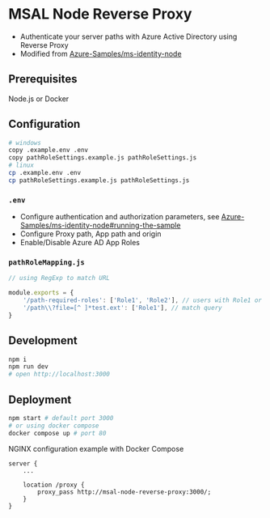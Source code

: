 # MSAL Node Reverse Proxy

- Authenticate your server paths with Azure Active Directory using Reverse Proxy
- Modified from [Azure-Samples/ms-identity-node](https://github.com/Azure-Samples/ms-identity-node)

## Prerequisites

Node.js or Docker

## Configuration

```bash
# windows
copy .example.env .env 
copy pathRoleSettings.example.js pathRoleSettings.js 
# linux
cp .example.env .env 
cp pathRoleSettings.example.js pathRoleSettings.js 
```

### `.env`

- Configure authentication and authorization parameters, see [Azure-Samples/ms-identity-node#running-the-sample](https://github.com/Azure-Samples/ms-identity-node#running-the-sample)
- Configure Proxy path, App path and origin 
- Enable/Disable Azure AD App Roles

### `pathRoleMapping.js`

```js
// using RegExp to match URL

module.exports = {
    '/path-required-roles': ['Role1', 'Role2'], // users with Role1 or Role2 will have access to path /path-required-roles
    '/path\\?file=[^ ]*test.ext': ['Role1'], // match query
}
```

## Development

```bash
npm i
npm run dev
# open http://localhost:3000
```

## Deployment

```bash
npm start # default port 3000
# or using docker compose
docker compose up # port 80
```

NGINX configuration example with Docker Compose

```
server {
    ...

    location /proxy {
        proxy_pass http://msal-node-reverse-proxy:3000/; 
    }
}
```

